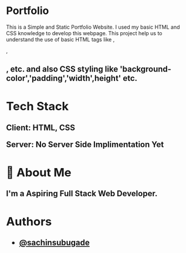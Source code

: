 # Portfolio

This is a Simple and Static Portfolio Website.
I used my basic HTML and CSS knowledge to develop this webpage.
This project help us to understand the use of basic HTML tags like <body>,<div>,<section><h1>,<a> etc.
and also CSS styling like 'background-color','padding','width',height' etc.

## Tech Stack

**Client:** HTML, CSS

**Server:** No Server Side Implimentation Yet

## 🚀 About Me

I'm a Aspiring Full Stack Web Developer.

## Authors

- [@sachinsubugade](https://github.com/sachinsubugade)
